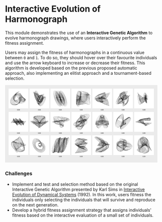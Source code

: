 # Interactive Evolution of Harmonograph

This module demonstrates the use of an **Interactive Genetic Algorithm** to evolve harmonograph drawings, where users interactively perform the fitness assignment.

Users may assign the fitness of harmonographs in a continuous value between `0` and `1`. To do so, they should hover over their favourite individuals and use the arrow keyboard to increase or decrease their fitness. This algorithm is developed based on the previous proposed automatic approach, also implementing an elitist approach and a tournament-based selection.

![](../images/interactive-evolution.gif)

### Challenges

- Implement and test and selection method based on the original Interactive Genetic Algorithm presented by Karl Sims in [Interactive Evolution of Dynamical Systems](https://www.karlsims.com/papers/DynamicalSystemsECAL92.pdf) (1992). In this work, users fitness the individuals only selecting the individuals that will survive and reproduce on the next generation. 
- Develop a hybrid fitness assignment strategy that assigns individuals' fitness based on the interactive evaluation of a small set of individuals.